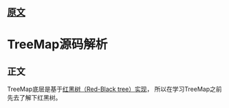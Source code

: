 
## [原文](https://www.jianshu.com/p/fc5e16b5c674)

# TreeMap源码解析


## 正文
TreeMap底层是基于[红黑树（Red-Black tree）实现](https://github.com/pankui/algorithms/blob/master/note/05%E3%80%81%E7%BA%A2%E9%BB%91%E6%A0%91.md)，
所以在学习TreeMap之前先去了解下红黑树。



